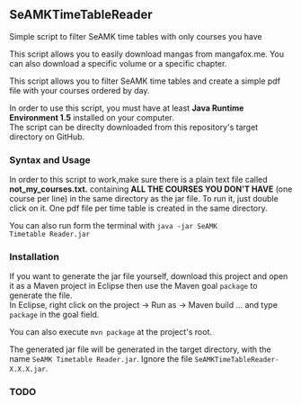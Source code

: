 <h2>SeAMKTimeTableReader</h2>
Simple script to filter SeAMK time tables with only courses you have


This script allows you to easily download mangas from mangafox.me. You can also download a specific volume or a specific chapter.

This script allows you to filter SeAMK time tables and create a simple pdf file with your courses ordered by day.

In order to use this script, you must have at least <b>Java Runtime Environment 1.5</b> installed on your computer.<br/>
The script can be direclty downloaded from this repository's target directory on GitHub.


<h3>Syntax and Usage</h3>

In order to this script to work,make sure there is a plain text file called <b>not_my_courses.txt.</b> containing <b>ALL THE COURSES YOU DON'T HAVE</b> (one course per line) in the same directory as the jar file.
To run it, just double click on it. One pdf file per time table is created in the same directory.

You can also run form the terminal with 
<code>java -jar SeAMK Timetable Reader.jar</code>


<h3>Installation</h3>
If you want to generate the jar file yourself, download this project and open it as a Maven project in Eclipse then use the Maven goal <code>package</code> to generate the file.<br/>
In Eclipse, right click on the project -> Run as -> Maven build ... and type <code>package</code> in the goal field.

You can also execute <code>mvn package</code> at the project's root.

The generated jar file will be generated in the target directory, with the name <code>SeAMK Timetable Reader.jar</code>. Ignore the file <code>SeAMKTimeTableReader-X.X.X.jar</code>.

<h3>TODO</h3>
<ul>
</ul>
